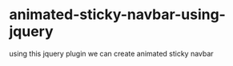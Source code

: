 # animated-sticky-navbar-using-jquery
using this jquery plugin we can create animated sticky navbar

